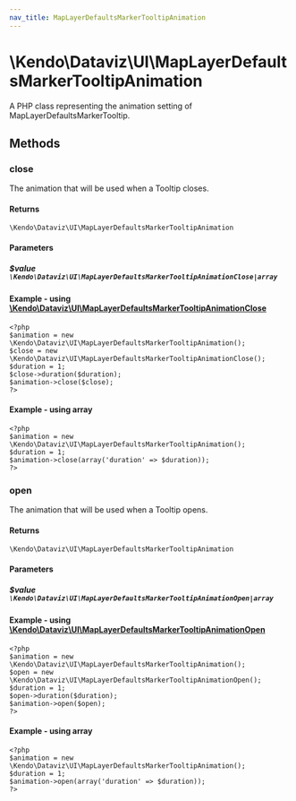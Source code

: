 ```yaml
---
nav_title: MapLayerDefaultsMarkerTooltipAnimation
---
```


# \Kendo\Dataviz\UI\MapLayerDefaultsMarkerTooltipAnimation

A PHP class representing the animation setting of MapLayerDefaultsMarkerTooltip.


## Methods

### close

The animation that will be used when a Tooltip closes.

#### Returns
`\Kendo\Dataviz\UI\MapLayerDefaultsMarkerTooltipAnimation`

#### Parameters

##### $value `\Kendo\Dataviz\UI\MapLayerDefaultsMarkerTooltipAnimationClose|array`


#### Example - using [\Kendo\Dataviz\UI\MapLayerDefaultsMarkerTooltipAnimationClose](/api/wrappers/php/Kendo/Dataviz/UI/MapLayerDefaultsMarkerTooltipAnimationClose)
    <?php
    $animation = new \Kendo\Dataviz\UI\MapLayerDefaultsMarkerTooltipAnimation();
    $close = new \Kendo\Dataviz\UI\MapLayerDefaultsMarkerTooltipAnimationClose();
    $duration = 1;
    $close->duration($duration);
    $animation->close($close);
    ?>

#### Example - using array

    <?php
    $animation = new \Kendo\Dataviz\UI\MapLayerDefaultsMarkerTooltipAnimation();
    $duration = 1;
    $animation->close(array('duration' => $duration));
    ?>

### open

The animation that will be used when a Tooltip opens.

#### Returns
`\Kendo\Dataviz\UI\MapLayerDefaultsMarkerTooltipAnimation`

#### Parameters

##### $value `\Kendo\Dataviz\UI\MapLayerDefaultsMarkerTooltipAnimationOpen|array`


#### Example - using [\Kendo\Dataviz\UI\MapLayerDefaultsMarkerTooltipAnimationOpen](/api/wrappers/php/Kendo/Dataviz/UI/MapLayerDefaultsMarkerTooltipAnimationOpen)
    <?php
    $animation = new \Kendo\Dataviz\UI\MapLayerDefaultsMarkerTooltipAnimation();
    $open = new \Kendo\Dataviz\UI\MapLayerDefaultsMarkerTooltipAnimationOpen();
    $duration = 1;
    $open->duration($duration);
    $animation->open($open);
    ?>

#### Example - using array

    <?php
    $animation = new \Kendo\Dataviz\UI\MapLayerDefaultsMarkerTooltipAnimation();
    $duration = 1;
    $animation->open(array('duration' => $duration));
    ?>

